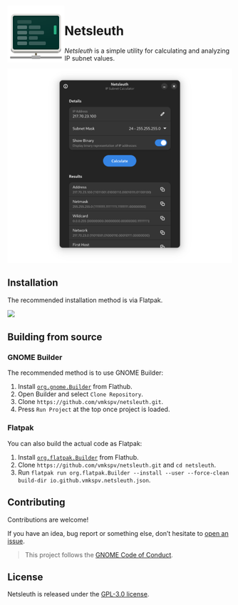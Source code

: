 <img src="data/icons/hicolor/scalable/apps/io.github.vmkspv.netsleuth.svg" width="128" align="left"/>

# Netsleuth

_Netsleuth_ is a simple utility for calculating and analyzing IP subnet values.

<img src="data/screenshots/preview-1.png" width="756" title="Calculation options"/>

## Installation

The recommended installation method is via Flatpak.

<a href="https://flathub.org/apps/details/io.github.vmkspv.netsleuth"><img src="https://flathub.org/api/badge?svg&locale=en" width="196"/></a>

## Building from source

### GNOME Builder

The recommended method is to use GNOME Builder:

1. Install [`org.gnome.Builder`](https://gitlab.gnome.org/GNOME/gnome-builder) from Flathub.
2. Open Builder and select `Clone Repository`.
3. Clone `https://github.com/vmkspv/netsleuth.git`.
4. Press `Run Project` at the top once project is loaded.

### Flatpak

You can also build the actual code as Flatpak:

1. Install [`org.flatpak.Builder`](https://github.com/flatpak/flatpak-builder) from Flathub.
2. Clone `https://github.com/vmkspv/netsleuth.git` and `cd netsleuth`.
3. Run `flatpak run org.flatpak.Builder --install --user --force-clean build-dir io.github.vmkspv.netsleuth.json`.

## Contributing

Contributions are welcome!

If you have an idea, bug report or something else, don’t hesitate to [open an issue](https://github.com/vmkspv/netsleuth/issues).

> This project follows the [GNOME Code of Conduct](https://conduct.gnome.org).

## License

Netsleuth is released under the [GPL-3.0 license](COPYING).

